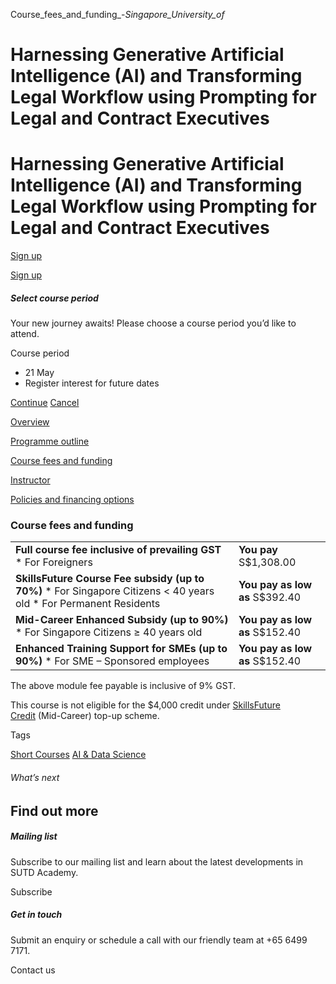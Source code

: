 Course_fees_and_funding_-_Singapore_University_of_



Harnessing Generative Artificial Intelligence (AI) and Transforming Legal Workflow using Prompting for Legal and Contract Executives
====================================================================================================================================

Harnessing Generative Artificial Intelligence (AI) and Transforming Legal Workflow using Prompting for Legal and Contract Executives
====================================================================================================================================

[Sign up](#popup-masthead)

[Sign up](#popup-masthead)

##### Select course period

Your new journey awaits! Please choose a course period you’d like to attend.

Course period

* 21 May
* Register interest for future dates

[Continue](#)
[Cancel](#)

[Overview](/course/harnessing-generative-ai-and-prompting-for-legal-workflow/#tabs)

[Programme outline](/course/harnessing-generative-ai-and-prompting-for-legal-workflow/programme-outline/#tabs)

[Course fees and funding](/course/harnessing-generative-ai-and-prompting-for-legal-workflow/course-fees-and-funding/#tabs)

[Instructor](/course/harnessing-generative-ai-and-prompting-for-legal-workflow/instructor/#tabs)

[Policies and financing options](/course/harnessing-generative-ai-and-prompting-for-legal-workflow/policies-and-financing-options/#tabs)

### Course fees and funding

|  |  |
| --- | --- |
| **Full course fee inclusive of prevailing GST**  * For Foreigners | **You pay**  S$1,308.00 |
| **SkillsFuture Course Fee subsidy (up to 70%)**  * For Singapore Citizens < 40 years old * For Permanent Residents | **You pay as low as**  S$392.40 |
| **Mid-Career Enhanced Subsidy (up to 90%)**  * For Singapore Citizens ≥ 40 years old | **You pay as low as**  S$152.40 |
| **Enhanced Training Support for SMEs (up to 90%)**  * For SME – Sponsored employees | **You pay as low as**  S$152.40 |

The above module fee payable is inclusive of 9% GST.

This course is not eligible for the $4,000 credit under [SkillsFuture Credit](http://www.skillsfuture.gov.sg/credit) (Mid-Career) top-up scheme.

Tags

[Short Courses](/admissions/academy/courses-and-modules/?academy-type-course=780)
[AI & Data Science](/admissions/academy/courses-and-modules/?discipline=782)

###### What’s next

Find out more
-------------

##### Mailing list

Subscribe to our mailing list and learn about the latest developments in SUTD Academy.

Subscribe

##### Get in touch

Submit an enquiry or schedule a call with our friendly team at +65 6499 7171.

Contact us

